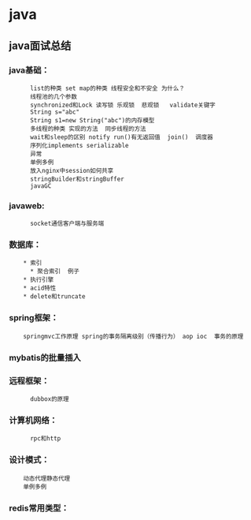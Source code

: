 # java
## java面试总结

### java基础：
          list的种类 set map的种类 线程安全和不安全 为什么？
          线程池的几个参数
          synchronized和Lock 读写锁 乐观锁  悲观锁   validate关键字
          String s="abc"
          String s1=new String("abc")的内存模型 
          多线程的种类 实现的方法  同步线程的方法  
          wait和sleep的区别 notify run()有无返回值  join()  调度器
          序列化implements serializable  
          异常
          单例多例
          放入nginx中session如何共享
          stringBuilder和stringBuffer
          javaGC
### javaweb:
          socket通信客户端与服务端         
### 数据库：
        * 索引  
          * 聚合索引  例子  
        * 执行引擎 
        * acid特性
        * delete和truncate
### spring框架：
        springmvc工作原理 spring的事务隔离级别（传播行为） aop ioc  事务的原理  
### mybatis的批量插入
### 远程框架：
          dubbox的原理
### 计算机网络：
          rpc和http
### 设计模式：
        动态代理静态代理  
        单例多例
### redis常用类型：



